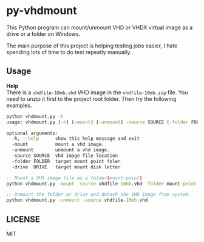 # py-vhdmount
This Python program can mount/unmount VHD or VHDX virtual image as a drive or a folder on Windows.

The main purpose of this project is helping testing jobs easier, I hate spending lots of time to do test repeatly manually.

## Usage
**Help**  
There is a `vhdfile-10mb.vhd` VHD image in the `vhdfile-10mb.zip` file. You need to unzip it first to the project root folder. Then try the following examples.

```cmd
python vhdmount.py -h
usage: vhdmount.py [-h] [-mount] [-unmount] -source SOURCE [-folder FOLDER] [-drive  DRIVE]

optional arguments:
  -h, --help      show this help message and exit
  -mount          mount a vhd image.
  -unmount        unmount a vhd image.
  -source SOURCE  vhd image file location
  -folder FOLDER  target mount point foler
  -drive  DRIVE   target mount disk letter

:: Mount a VHD image file as a folder(mount-point)
python vhdmount.py -mount -source vhdfile-10mb.vhd -folder mount-point

:: Unmount the folder or drive and detach the VHD image from system.
python vhdmount.py -unmount -source vhdfile-10mb.vhd
```

## LICENSE
MIT
